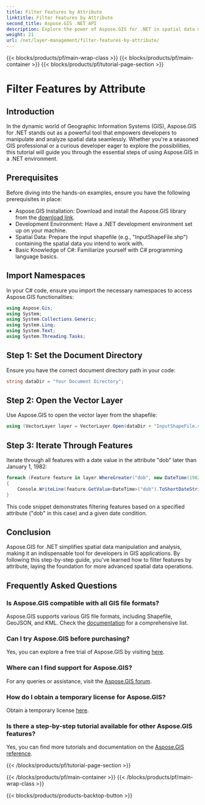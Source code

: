 ```yaml
---
title: Filter Features by Attribute
linktitle: Filter Features by Attribute
second_title: Aspose.GIS .NET API
description: Explore the power of Aspose.GIS for .NET in spatial data manipulation. Filter features effortlessly, enhance GIS applications, and boost productivity.
weight: 21
url: /net/layer-management/filter-features-by-attribute/
---
```


{{< blocks/products/pf/main-wrap-class >}}
{{< blocks/products/pf/main-container >}}
{{< blocks/products/pf/tutorial-page-section >}}

# Filter Features by Attribute

## Introduction
In the dynamic world of Geographic Information Systems (GIS), Aspose.GIS for .NET stands out as a powerful tool that empowers developers to manipulate and analyze spatial data seamlessly. Whether you're a seasoned GIS professional or a curious developer eager to explore the possibilities, this tutorial will guide you through the essential steps of using Aspose.GIS in a .NET environment.
## Prerequisites
Before diving into the hands-on examples, ensure you have the following prerequisites in place:
- Aspose.GIS Installation: Download and install the Aspose.GIS library from the [download link](https://releases.aspose.com/gis/net/).
- Development Environment: Have a .NET development environment set up on your machine.
- Spatial Data: Prepare the input shapefile (e.g., "InputShapeFile.shp") containing the spatial data you intend to work with.
- Basic Knowledge of C#: Familiarize yourself with C# programming language basics.
## Import Namespaces
In your C# code, ensure you import the necessary namespaces to access Aspose.GIS functionalities:
```csharp
using Aspose.Gis;
using System;
using System.Collections.Generic;
using System.Linq;
using System.Text;
using System.Threading.Tasks;
```
## Step 1: Set the Document Directory
Ensure you have the correct document directory path in your code:
```csharp
string dataDir = "Your Document Directory";
```
## Step 2: Open the Vector Layer
Use Aspose.GIS to open the vector layer from the shapefile:
```csharp
using (VectorLayer layer = VectorLayer.Open(dataDir + "InputShapeFile.shp", Drivers.Shapefile))
```
## Step 3: Iterate Through Features
Iterate through all features with a date value in the attribute "dob" later than January 1, 1982:
```csharp
foreach (Feature feature in layer.WhereGreater("dob", new DateTime(1982, 1, 1, 0, 0, 0)))
{
    Console.WriteLine(feature.GetValue<DateTime>("dob").ToShortDateString());
}
```
This code snippet demonstrates filtering features based on a specified attribute ("dob" in this case) and a given date condition.
## Conclusion
Aspose.GIS for .NET simplifies spatial data manipulation and analysis, making it an indispensable tool for developers in GIS applications. By following this step-by-step guide, you've learned how to filter features by attribute, laying the foundation for more advanced spatial data operations.
## Frequently Asked Questions
### Is Aspose.GIS compatible with all GIS file formats?
Aspose.GIS supports various GIS file formats, including Shapefile, GeoJSON, and KML. Check the [documentation](https://reference.aspose.com/gis/net/) for a comprehensive list.
### Can I try Aspose.GIS before purchasing?
Yes, you can explore a free trial of Aspose.GIS by visiting [here](https://releases.aspose.com/).
### Where can I find support for Aspose.GIS?
For any queries or assistance, visit the [Aspose.GIS forum](https://forum.aspose.com/c/gis/33).
### How do I obtain a temporary license for Aspose.GIS?
Obtain a temporary license [here](https://purchase.aspose.com/temporary-license/).
### Is there a step-by-step tutorial available for other Aspose.GIS features?
Yes, you can find more tutorials and documentation on the [Aspose.GIS reference](https://reference.aspose.com/gis/net/).

{{< /blocks/products/pf/tutorial-page-section >}}

{{< /blocks/products/pf/main-container >}}
{{< /blocks/products/pf/main-wrap-class >}}

{{< blocks/products/products-backtop-button >}}
